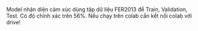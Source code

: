 Model nhận diện cảm xúc dùng tập dữ liệu FER2013 để Train, Validation, Test. Có độ chính xác trên 56%. Nếu chạy trên colab cần kết nối colab với drive!
